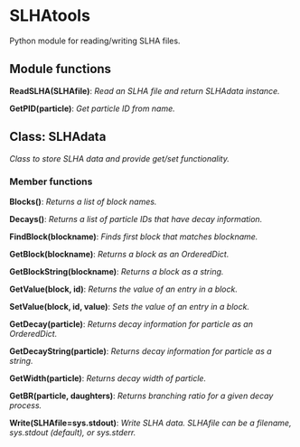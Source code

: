 # SLHAtools
Python module for reading/writing SLHA files.

## Module functions

**ReadSLHA(SLHAfile)**:
    *Read an SLHA file and return SLHAdata instance.*

**GetPID(particle)**:
    *Get particle ID from name.*

## Class: SLHAdata
*Class to store SLHA data and provide get/set functionality.*

### Member functions

**Blocks()**:
		*Returns a list of block names.*

**Decays()**:
		*Returns a list of particle IDs that have decay information.*

**FindBlock(blockname)**:
		*Finds first block that matches blockname.*
    
**GetBlock(blockname)**:
		*Returns a block as an OrderedDict.*

**GetBlockString(blockname)**:
		*Returns a block as a string.*

**GetValue(block, id)**:
		*Returns the value of an entry in a block.*

**SetValue(block, id, value)**:
		*Sets the value of an entry in a block.*

**GetDecay(particle)**:
		*Returns decay information for particle as an OrderedDict.*

**GetDecayString(particle)**:
		*Returns decay information for particle as a string.*

**GetWidth(particle)**:
		*Returns decay width of particle.*

**GetBR(particle, daughters)**:
		*Returns branching ratio for a given decay process.*

**Write(SLHAfile=sys.stdout)**:
		*Write SLHA data.*
		*SLHAfile can be a filename, sys.stdout (default), or sys.stderr.*
